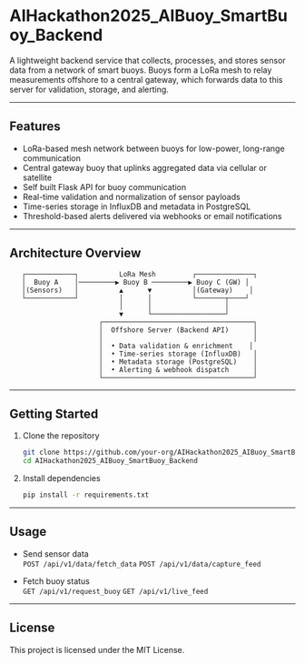 # AIHackathon2025_AIBuoy_SmartBuoy_Backend

A lightweight backend service that collects, processes, and stores sensor data from a network of smart buoys. Buoys form a LoRa mesh to relay measurements offshore to a central gateway, which forwards data to this server for validation, storage, and alerting.

---

## Features

- LoRa-based mesh network between buoys for low-power, long-range communication  
- Central gateway buoy that uplinks aggregated data via cellular or satellite  
- Self built Flask API for buoy communication 
- Real-time validation and normalization of sensor payloads  
- Time-series storage in InfluxDB and metadata in PostgreSQL  
- Threshold-based alerts delivered via webhooks or email notifications  

---

## Architecture Overview

```text
   ┌────────────┐          LoRa Mesh         ┌──────────────┐
   │  Buoy A    │─────────▶ Buoy B ─────────▶ Buoy C (GW) │
   │(Sensors)   │          ▲      ▼          │(Gateway)    │
   └────────────┘          │      │          └───────┬────┘
                           │      │                  │
                           ▼      └──────────────────┘
                      ┌─────────────────────────────────────┐
                      │  Offshore Server (Backend API)      │
                      │                                     │
                      │  • Data validation & enrichment    │
                      │  • Time-series storage (InfluxDB)   │
                      │  • Metadata storage (PostgreSQL)    │
                      │  • Alerting & webhook dispatch      │
                      └─────────────────────────────────────┘
```

---

## Getting Started

1. Clone the repository  
   ```bash
   git clone https://github.com/your-org/AIHackathon2025_AIBuoy_SmartBuoy_Backend.git
   cd AIHackathon2025_AIBuoy_SmartBuoy_Backend
   ```

2. Install dependencies  
   ```bash
   pip install -r requirements.txt
   ```
---

## Usage

- Send sensor data  
  `POST /api/v1/data/fetch_data`
  `POST /api/v1/data/capture_feed`  

- Fetch buoy status  
  `GET /api/v1/request_buoy`
  `GET /api/v1/live_feed`

---

## License

This project is licensed under the MIT License.
